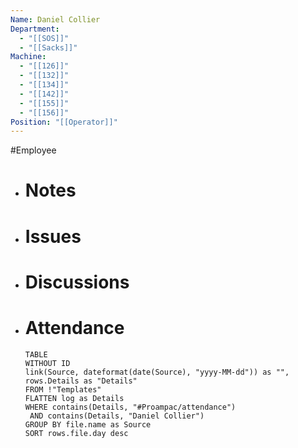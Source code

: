 ```yaml
---
Name: Daniel Collier
Department:
  - "[[SOS]]"
  - "[[Sacks]]"
Machine:
  - "[[126]]"
  - "[[132]]"
  - "[[134]]"
  - "[[142]]"
  - "[[155]]"
  - "[[156]]"
Position: "[[Operator]]"
---
```

#Employee
- # Notes
- # Issues
- # Discussions
- # Attendance
  
  ```dataview
  TABLE
  WITHOUT ID
  link(Source, dateformat(date(Source), "yyyy-MM-dd")) as "",
  rows.Details as "Details"
  FROM !"Templates"
  FLATTEN log as Details
  WHERE contains(Details, "#Proampac/attendance")
   AND contains(Details, "Daniel Collier")
  GROUP BY file.name as Source
  SORT rows.file.day desc
  ```
